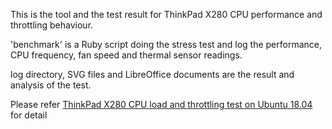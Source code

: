 This is the tool and the test result for ThinkPad X280 CPU performance and throttling behaviour.

'benchmark' is a Ruby script doing the stress test and log the performance, CPU frequency, fan speed and thermal sensor readings.

log directory, SVG files and LibreOffice documents are the result and analysis of the test.

Please refer [ThinkPad X280 CPU load and throttling test on Ubuntu 18.04](https://orange.kaosy.org/2018/07/23/thinkpad-x280-cpu-load-and-throttling-test-on-ubuntu-18-04-bionic/) for detail
